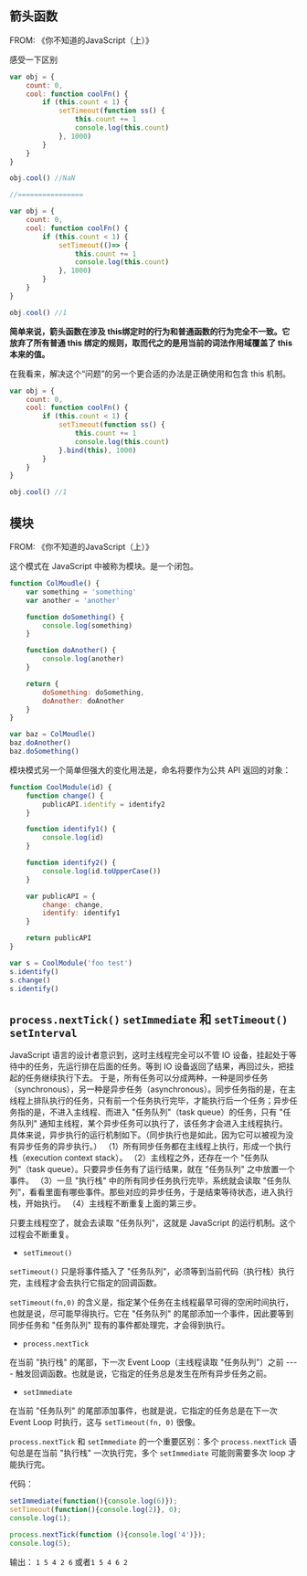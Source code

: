 


## 箭头函数

FROM: 《你不知道的JavaScript（上）》

感受一下区别

```js
var obj = {
    count: 0,
    cool: function coolFn() {
        if (this.count < 1) {
            setTimeout(function ss() {
                this.count += 1
                console.log(this.count)
            }, 1000)
        }
    }
}

obj.cool() //NaN

//================

var obj = {
    count: 0,
    cool: function coolFn() {
        if (this.count < 1) {
            setTimeout(()=> {
                this.count += 1
                console.log(this.count)
            }, 1000)
        }
    }
}

obj.cool() //1

```

**简单来说，箭头函数在涉及 this绑定时的行为和普通函数的行为完全不一致。它放弃了所有普通 this 绑定的规则，取而代之的是用当前的词法作用域覆盖了 this 本来的值。**


在我看来，解决这个“问题”的另一个更合适的办法是正确使用和包含 this 机制。

```js
var obj = {
    count: 0,
    cool: function coolFn() {
        if (this.count < 1) {
            setTimeout(function ss() {
                this.count += 1
                console.log(this.count)
            }.bind(this), 1000)
        }
    }
}

obj.cool() //1

```


## 模块

FROM: 《你不知道的JavaScript（上）》

这个模式在 JavaScript 中被称为模块。是一个闭包。

```js
function ColMoudle() {
    var something = 'something'
    var another = 'another'

    function doSomething() {
        console.log(something)
    }

    function doAnother() {
        console.log(another)
    }

    return {
        doSomething: doSomething,
        doAnother: doAnother
    }
}

var baz = ColMoudle()
baz.doAnother()
baz.doSomething()
```


模块模式另一个简单但强大的变化用法是，命名将要作为公共 API 返回的对象：

```js
function CoolModule(id) {
    function change() {
        publicAPI.identify = identify2
    }

    function identify1() {
        console.log(id)
    }

    function identify2() {
        console.log(id.toUpperCase())
    }

    var publicAPI = {
        change: change,
        identify: identify1
    }

    return publicAPI
}

var s = CoolModule('foo test')
s.identify()
s.change()
s.identify()
```


## `process.nextTick()` `setImmediate` 和 `setTimeout()` `setInterval`

JavaScript 语言的设计者意识到，这时主线程完全可以不管 IO 设备，挂起处于等待中的任务，先运行排在后面的任务。等到 IO 设备返回了结果，再回过头，把挂起的任务继续执行下去。
于是，所有任务可以分成两种，一种是同步任务（synchronous），另一种是异步任务（asynchronous）。同步任务指的是，在主线程上排队执行的任务，只有前一个任务执行完毕，才能执行后一个任务；异步任务指的是，不进入主线程、而进入 "任务队列"（task queue）的任务，只有 "任务队列" 通知主线程，某个异步任务可以执行了，该任务才会进入主线程执行。
具体来说，异步执行的运行机制如下。（同步执行也是如此，因为它可以被视为没有异步任务的异步执行。）
（1）所有同步任务都在主线程上执行，形成一个执行栈（execution context stack）。
（2）主线程之外，还存在一个 "任务队列"（task queue）。只要异步任务有了运行结果，就在 "任务队列" 之中放置一个事件。
（3）一旦 "执行栈" 中的所有同步任务执行完毕，系统就会读取 "任务队列"，看看里面有哪些事件。那些对应的异步任务，于是结束等待状态，进入执行栈，开始执行。
（4）主线程不断重复上面的第三步。

只要主线程空了，就会去读取 "任务队列"，这就是 JavaScript 的运行机制。这个过程会不断重复。

- `setTimeout()`

`setTimeout()` 只是将事件插入了 "任务队列"，必须等到当前代码（执行栈）执行完，主线程才会去执行它指定的回调函数。

`setTimeout(fn,0)` 的含义是，指定某个任务在主线程最早可得的空闲时间执行，也就是说，尽可能早得执行。它在 "任务队列" 的尾部添加一个事件，因此要等到同步任务和 "任务队列" 现有的事件都处理完，才会得到执行。

- `process.nextTick`

在当前 "执行栈" 的尾部，下一次 Event Loop（主线程读取 "任务队列"）之前 ---- 触发回调函数。也就是说，它指定的任务总是发生在所有异步任务之前。


- `setImmediate`

在当前 "任务队列" 的尾部添加事件，也就是说，它指定的任务总是在下一次 Event Loop 时执行，这与 `setTimeout(fn, 0)` 很像。

`process.nextTick` 和 `setImmediate` 的一个重要区别：多个 `process.nextTick` 语句总是在当前 "执行栈" 一次执行完，多个 `setImmediate` 可能则需要多次 loop 才能执行完。


代码：

```js
setImmediate(function(){console.log(6)});
setTimeout(function(){console.log(2)}, 0);
console.log(1);

process.nextTick(function (){console.log('4')});
console.log(5);
```

输出：
`1 5 4 2 6` 或者`1 5 4 6 2`